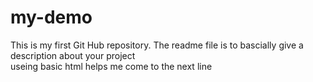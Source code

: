 # my-demo
This is my first Git Hub repository. The readme file is to bascially give a description about your project 
<br>
useing basic html helps me come to the next line 

